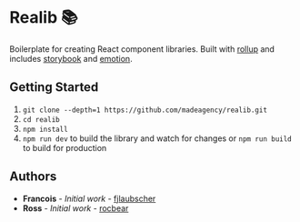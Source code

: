 # Realib 📚

Boilerplate for creating React component libraries. Built with [rollup](https://github.com/rollup/rollup) and includes [storybook](https://github.com/storybooks/storybook) and [emotion](https://github.com/emotion-js/emotion).

## Getting Started

1. `git clone --depth=1 https://github.com/madeagency/realib.git`
2. `cd realib`
3. `npm install`
4. `npm run dev` to build the library and watch for changes or `npm run build` to build for production

## Authors

* **Francois** - *Initial work* - [fjlaubscher](https://github.com/fjlaubscher)
* **Ross** - *Initial work* - [rocbear](https://github.com/rocbear)

